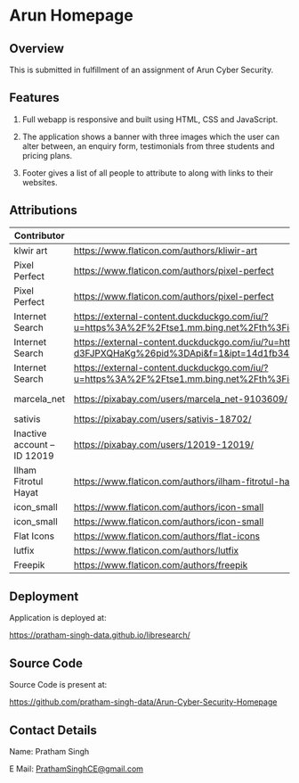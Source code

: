 # Arun Homepage

## Overview
This is submitted in fulfillment of an assignment of Arun Cyber Security.

## Features

1. Full webapp is responsive and built using HTML, CSS and JavaScript.

2. The application shows a banner with three images which the user can alter between, an enquiry form, testimonials from three students and pricing plans.

3. Footer gives a list of all people to attribute to along with links to their websites.

## Attributions
| Contributor                 | Link To Contributor                                                                                                                                                                                                     | Link To File                           |
|-----------------------------|-------------------------------------------------------------------------------------------------------------------------------------------------------------------------------------------------------------------------|----------------------------------------|
| klwir art                   | https://www.flaticon.com/authors/kliwir-art                                                                                                                                                                             | assets/availability/available.png      |
| Pixel Perfect               | https://www.flaticon.com/authors/pixel-perfect                                                                                                                                                                          | assets/availability/not-applicable.png |
| Pixel Perfect               | https://www.flaticon.com/authors/pixel-perfect                                                                                                                                                                          | assets/availability/unavailable.png    |
| Internet Search             | https://external-content.duckduckgo.com/iu/?u=https%3A%2F%2Ftse1.mm.bing.net%2Fth%3Fid%3DOIP.hAvqPPsKmzogXulPg8HVqQHaME%26pid%3DApi&f=1&ipt=3a7ff22c9d26c7fd050472ca925c970cc6bf9f4c3667fae4a9100c4c1cf4b845&ipo=images | assets/avatar/man-1.png                |
| Internet Search             | https://external-content.duckduckgo.com/iu/?u=https%3A%2F%2Ftse4.mm.bing.net%2Fth%3Fid%3DOIP.g2QL3Nv8j-BzQV-d3FJPXQHaKg%26pid%3DApi&f=1&ipt=14d1fb34e595d7cd0309e111082c3e68c55a870cb26edc61f8f70869f0baca0f&ipo=images | assets/avatar/man-2.png                |
| Internet Search             | https://external-content.duckduckgo.com/iu/?u=https%3A%2F%2Ftse1.mm.bing.net%2Fth%3Fid%3DOIP.DKvqsGoTKBkDYbLRHlxLZQHaKQ%26pid%3DApi&f=1&ipt=241485d15067dbb87422f6da8dc8f0963d6bf661448b54f3f00c0dad3d5735cc&ipo=images | assets/avatar/woman-1.png              |
| marcela_net                 | https://pixabay.com/users/marcela_net-9103609/                                                                                                                                                                          | assets/banner/college-students.jpg     |
| sativis                     | https://pixabay.com/users/sativis-18702/                                                                                                                                                                                | assets/banner/college.jpg              |
| Inactive account – ID 12019 | https://pixabay.com/users/12019-12019/                                                                                                                                                                                  | assets/banner/offices.jpg              |
| Ilham Fitrotul Hayat        | https://www.flaticon.com/authors/ilham-fitrotul-hayat                                                                                                                                                                   | assets/logo/logo.png                   |
| icon_small                  | https://www.flaticon.com/authors/icon-small                                                                                                                                                                             | assets/navigator/before.png            |
| icon_small                  | https://www.flaticon.com/authors/icon-small                                                                                                                                                                             | assets/navigator/next.png              |
| Flat Icons                  | https://www.flaticon.com/authors/flat-icons                                                                                                                                                                             | assets/pricing/advanced.png            |
| lutfix                      | https://www.flaticon.com/authors/lutfix                                                                                                                                                                                 | assets/pricing/basic.png               |
| Freepik                     | https://www.flaticon.com/authors/freepik                                                                                                                                                                                | assets/pricing/custom.png              |


## Deployment
Application is deployed at:

https://pratham-singh-data.github.io/libresearch/

## Source Code
Source Code is present at:

https://github.com/pratham-singh-data/Arun-Cyber-Security-Homepage

## Contact Details

Name: Pratham Singh

E Mail: PrathamSinghCE@gmail.com